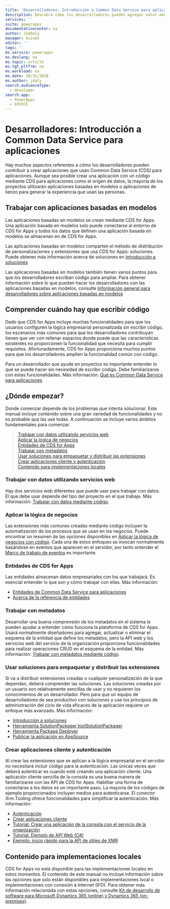 ```yaml
---
title: 'Desarrolladores: Introducción a Common Data Service para aplicaciones | Microsoft Docs'
description: Descubra cómo los desarrolladores pueden agregar valor mediante Common Data Service para aplicaciones en PowerApps.
services: ''
suite: powerapps
documentationcenter: na
author: JimDaly
manager: kvivek
editor: ''
tags: ''
ms.service: powerapps
ms.devlang: na
ms.topic: article
ms.tgt_pltfrm: na
ms.workload: na
ms.date: 10/31/2018
ms.author: jdaly
search.audienceType:
  - developer
search.app:
  - PowerApps
  - D365CE
---
```


# <a name="developers-get-started-with-common-data-service-for-apps"></a>Desarrolladores: Introducción a Common Data Service para aplicaciones

Hay muchos aspectos referentes a cómo los desarrolladores pueden contribuir a crear aplicaciones que usan Common Data Service (CDS) para aplicaciones. Aunque sea posible crear una aplicación con un código mediante CDS para aplicaciones como el origen de datos, la mayoría de los proyectos utilizarán aplicaciones basadas en modelos o aplicaciones de lienzo para generar la experiencia que usan las personas. 

## <a name="working-with-model-driven-apps"></a>Trabajar con aplicaciones basadas en modelos

Las aplicaciones basadas en modelos se crean mediante CDS for Apps. Una aplicación basada en modelos solo puede conectarse al entorno de CDS for Apps y todos los datos que definen una aplicación basada en modelos se almacenan en de CDS for Apps.

Las aplicaciones basadas en modelos comparten el método de distribución de personalizaciones y extensiones que usa CDS for Apps: soluciones. Puede obtener más información acerca de soluciones en [Introducción a soluciones](introduction-solutions.md)

Las aplicaciones basadas en modelos también tienen varios puntos para que los desarrolladores escriban código para ampliar. Para obtener información sobre lo que pueden hacer los desarrolladores con las aplicaciones basadas en modelos, consulte [Información general para desarrolladores sobre aplicaciones basadas en modelos](../model-driven-apps/overview.md)

## <a name="understand-when-to-write-code"></a>Comprender cuándo hay que escribir código

Dado que CDS for Apps incluye muchas funcionalidades para que los usuarios configuren la lógica empresarial personalizada sin escribir código, los escenarios más comunes para que los desarrolladores contribuyan tienen que ver con rellenar espacios donde puede que las características existentes no proporcionen la funcionalidad que necesita para cumplir requisitos. Afortunadamente, CDS for Apps proporciona muchos puntos para que los desarrolladores amplíen la funcionalidad común con código.

Para un desarrollador que ayude en proyectos es importante entender lo que se puede hacer sin necesidad de escribir código. Debe familiarizarse con estas funcionalidades. Más información: [Qué es Common Data Service para aplicaciones](../../maker/common-data-service/data-platform-intro.md)

## <a name="where-to-begin"></a>¿Dónde empezar?

Donde comenzar depende de los problemas que intenta solucionar. Este manual incluye contenido sobre una gran variedad de funcionalidades y no es probable que las use todas. A continuación se incluye varios ámbitos fundamentales para comenzar.

> [Trabajar con datos utilizando servicios web](#work-with-data-using-web-services)<br/>
> [Aplicar la lógica de negocios](#applying-business-logic)<br/>
> [Entidades de CDS for Apps](#cds-for-apps-entities)<br/>
> [Trabajar con metadatos](#work-with-metadata)<br/>
> [Usar soluciones para empaquetar y distribuir las extensiones](#use-solutions-to-package-and-distribute-extensions)<br/>
> [Crear aplicaciones cliente y autenticación](#create-client-applications-and-authentication)<br/>
> [Contenido para implementaciones locales](#content-for-on-premises-deployments)<br/>

### <a name="work-with-data-using-web-services"></a>Trabajar con datos utilizando servicios web

Hay dos servicios web diferentes que puede usar para trabajar con datos. El que debe usar depende del tipo del proyecto en el que trabaje. Más información: [Trabajar con datos mediante código](work-with-data-cds.md).

### <a name="applying-business-logic"></a>Aplicar la lógica de negocios

Las extensiones más comunes creadas mediante código incluyen la automatización de los procesos que se usan en los negocios. Puede encontrar un resumen de las opciones disponibles en [Aplicar la lógica de negocios con código](apply-business-logic-with-code.md). Cada una de estos enfoques se invocan normalmente basándose en eventos que aparecen en el servidor, por tanto entender el [Marco de trabajo de eventos](event-framework.md) es importante.

### <a name="cds-for-apps-entities"></a>Entidades de CDS for Apps

Las entidades almacenan datos empresariales con los que trabajará. Es esencial entender lo que son y cómo trabajar con ellas.
Más información:

- [Entidades de Common Data Service para aplicaciones](entities.md)
- [Acerca de la referencia de entidades](reference/about-entity-reference.md)

### <a name="work-with-metadata"></a>Trabajar con metadatos

Desarrollar una buena comprensión de los metadatos en el sistema le pueden ayudar a entender cómo funciona la plataforma de CDS for Apps. Usará normalmente diseñadores para agregar, actualizar o eliminar el esquema de la entidad que define los metadatos, pero la API web y los servicios web del servicio de la organización proporciona funcionalidades para realizar operaciones CRUD en el esquema de la entidad. Más información: [Trabajar con metadatos mediante código](metadata-services.md). 

### <a name="use-solutions-to-package-and-distribute-extensions"></a>Usar soluciones para empaquetar y distribuir las extensiones

Si va a distribuir extensiones creadas o cualquier personalización de la que dependan, deberá comprender las soluciones. Las soluciones creadas por un usuario son relativamente sencillas de usar y no requieren los conocimientos de un desarrollador. Pero para que un equipo de desarrolladores de sea productivo con soluciones y use los principios de administración del ciclo de vida eficaces de la aplicación requiere un enfoque más avanzado. Más información:

 - [Introducción a soluciones](introduction-solutions.md)
 - [Herramienta SolutionPackager toolSolutionPackager](compress-extract-solution-file-solutionpackager.md)
 - [Herramienta Package Deployer](./package-deployer/create-packages-package-deployer.md)
 - [Publicar la aplicación en AppSource](publish-app-appsource.md)

### <a name="create-client-applications-and-authentication"></a>Crear aplicaciones cliente y autenticación

Al crear las extensiones que se aplican a la lógica empresarial en el servidor no necesitará incluir código para la autenticación. Las únicas veces que deberá autenticar es cuando esté creando una aplicación cliente. Una aplicación cliente sencilla de la consola es una buena manera de familiarizarse con las API de CDS for Apps. Habilitar una forma de conectarse a los datos es un importante paso. La mayoría de los códigos de ejemplo proporcionados incluyen medios para autenticarse. El conector Xrm.Tooling ofrece funcionalidades para simplificar la autenticación. Más información:

- [Autenticación](authentication.md)
- [Crear aplicaciones cliente](connect-cds.md)
- [Tutorial: Crear una aplicación de la consola con el servicio de la organización](org-service/quick-start-org-service-console-app.md)
- [Tutorial: Ejemplo de API Web (C#)](webapi/quick-start-console-app-csharp.md)
- [Ejemplo: inicio rápido para la API de útiles de XMR](xrm-tooling/sample-quick-start-xrm-tooling-api.md)

## <a name="content-for-on-premises-deployments"></a>Contenido para implementaciones locales

CDS for Apps no está disponible para las implementaciones locales en estos momentos. El contenido de este manual no incluye información sobre las opciones que solo están disponibles para implementaciones local o implementaciones con conexión a Internet (IFD). Para obtener más información relacionada con estas opciones, consulte [Kit de desarrollo de software para Microsoft Dynamics 365 (online) y Dynamics 365 (on-premises)](https://msdn.microsoft.com/library/hh547453.aspx).